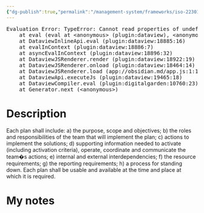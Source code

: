 ```yaml
---
{"dg-publish":true,"permalink":"/management-system/frameworks/iso-22301-2019/iso-22301-2019-8-4-4-3/","tags":["requirement"],"noteIcon":"1"}
---
```



<pre class="dataview dataview-error">Evaluation Error: TypeError: Cannot read properties of undefined (reading 'file')
    at eval (eval at &lt;anonymous&gt; (plugin:dataview), &lt;anonymous&gt;:3:24)
    at DataviewInlineApi.eval (plugin:dataview:18885:16)
    at evalInContext (plugin:dataview:18886:7)
    at asyncEvalInContext (plugin:dataview:18896:32)
    at DataviewJSRenderer.render (plugin:dataview:18922:19)
    at DataviewJSRenderer.onload (plugin:dataview:18464:14)
    at DataviewJSRenderer.load (app://obsidian.md/app.js:1:1214378)
    at DataviewApi.executeJs (plugin:dataview:19465:18)
    at DataviewCompiler.eval (plugin:digitalgarden:10760:23)
    at Generator.next (&lt;anonymous&gt;)</pre>

# Description

Each plan shall include: a) the purpose, scope and objectives; b) the roles and responsibilities of the team that will implement the plan; c) actions to implement the solutions; d) supporting information needed to activate (including activation criteria), operate, coordinate and communicate the team�s actions; e) internal and external interdependencies; f) the resource requirements; g) the reporting requirements; h) a process for standing down. Each plan shall be usable and available at the time and place at which it is required. 

# My notes

